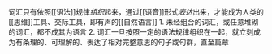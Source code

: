 词汇只有依照[[语法]]规律*组织*起来，通过[[语音]]形式*表达*出来，才能成为人类的[[思维]]工具、交际工具，即有声的[[自然语言]] 
	1. 未经组合的词汇，或任意堆砌的词汇，都不成其为语言
	2. 词汇一旦按照一定的语法规律组织在一起，就立刻成为有条理的、可理解的、表达了相对完整意思的句子或句群，直至篇章